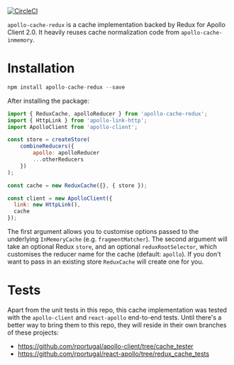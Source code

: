 [![CircleCI](https://circleci.com/gh/rportugal/apollo-cache-redux.svg?style=svg)](https://circleci.com/gh/rportugal/apollo-cache-redux)

`apollo-cache-redux` is a cache implementation backed by Redux for Apollo Client 2.0. 
It heavily reuses cache normalization code from `apollo-cache-inmemory`. 
 
# Installation
```javascript
npm install apollo-cache-redux --save
```

After installing the package:
```js
import { ReduxCache, apolloReducer } from 'apollo-cache-redux';
import { HttpLink } from 'apollo-link-http';
import ApolloClient from 'apollo-client';

const store = createStore(
    combineReducers({
        apollo: apolloReducer
        ...otherReducers
    })
);

const cache = new ReduxCache({}, { store });

const client = new ApolloClient({
  link: new HttpLink(),
  cache
});
```

The first argument allows you to customise options passed to the underlying `InMemoryCache` (e.g. `fragmentMatcher`).
The second argument will take an optional Redux `store`, and an optional `reduxRootSelector`, which customises the reducer name for the cache (default: `apollo`).
If you don't want to pass in an existing store `ReduxCache` will create one for you.

# Tests
Apart from the unit tests in this repo, this cache implementation was tested with the `apollo-client` and `react-apollo` end-to-end tests. 
Until there's a better way to bring them to this repo, they will reside in their own branches of these projects:
* https://github.com/rportugal/apollo-client/tree/cache_tester
* https://github.com/rportugal/react-apollo/tree/redux_cache_tests
